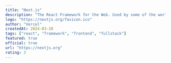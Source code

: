 ```yaml
---
title: "Next.js"
description: "The React Framework for the Web. Used by some of the world's largest companies, Next.js enables you to create full-stack web applications by extending the latest React features."
logo: "https://nextjs.org/favicon.ico"
author: "Vercel"
createdAt: 2024-03-20
tags: ["react", "framework", "frontend", "fullstack"]
featured: true
official: true
url: "https://nextjs.org"
rating: 3
---
```


